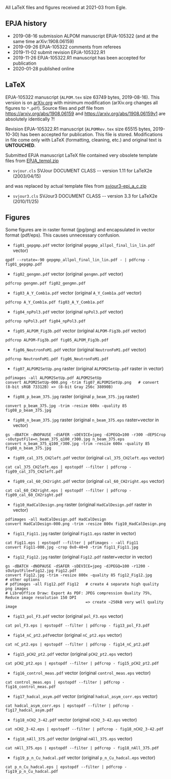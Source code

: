All LaTeX files and figures received at 2021-03 from Egle.

## EPJA history
* 2019-08-16 submission ALPOM manuscript EPJA-105322 (and at the same time arXiv:1908.06159)
* 2019-09-26 EPJA-105322 comments from referees
* 2019-11-02 submit revision EPJA-105322.R1
* 2019-11-26 EPJA-105322.R1 manuscript has been accepted for publication
* 2020-01-28 published online

## LaTeX
EPJA-105322 manuscript (`ALPOM.tex` size 63749 bytes, 2019-08-16). This version is on [arXiv.org](https://arxiv.org/abs/1908.06159) with minimum modification (arXiv.org changes all figures to `*.pdf`). Source files and pdf file from https://arxiv.org/abs/1908.06159 and https://arxiv.org/abs/1908.06159v1 are absolutely identically ?!

Revision EPJA-105322.R1 manuscript (`ALPOMRev.tex` size 65515 bytes, 2019-10-30) has been accepted for publication. This file is stored. Modifications in file come only with LaTeX (formatting, cleaning, etc.) and original text is **UNTOUCHED**.

Submitted EPJA manuscript LaTeX file contained very obsolete template files from [EPJA_templ.zip](https://mc.manuscriptcentral.com/societyimages/epja/EPJA_templ.zip)
* `svjour.cls` SVJour DOCUMENT CLASS -- version 1.11 for LaTeX2e (2003/04/15)

and was replaced by actual template files from [svjour3-epj_a_c.zip](http://epj.org/images/stories/latex/svjour3-epj_a_c.zip)
* `svjour3.cls` SVJour3 DOCUMENT CLASS -- version 3.3 for LaTeX2e (2010/11/25)

## Figures
Some figures are in raster format (jpg/png) and encapsulated in vector format (pdf/eps). This causes unnecessary confusion.

* `fig01_gepgmp.pdf` vector (original `gepgmp_allpol_final_lin_lin.pdf` vector)
```
qpdf --rotate=-90 gepgmp_allpol_final_lin_lin.pdf - | pdfcrop - fig01_gepgmp.pdf
```
* `fig02_gengmn.pdf` vector (original `gengmn.pdf` vector)
```
pdfcrop gengmn.pdf fig02_gengmn.pdf
```
* `fig03_A_Y_Comb1a.pdf` vector (original `A_Y_Comb1a.pdf` vector)
```
pdfcrop A_Y_Comb1a.pdf fig03_A_Y_Comb1a.pdf
```
* `fig04_npPol3.pdf` vector (original `npPol3.pdf` vector)
```
pdfcrop npPol3.pdf fig04_npPol3.pdf
```
* `fig05_ALPOM_Fig3b.pdf` vector (original `ALPOM-Fig3b.pdf` vector)
```
pdfcrop ALPOM-Fig3b.pdf fig05_ALPOM_Fig3b.pdf
```
* `fig06_NeutronFoM1.pdf` vector (original `NeutronFoM1.pdf` vector)
```
pdfcrop NeutronFoM1.pdf fig06_NeutronFoM1.pdf
```
* `fig07_ALPOM2SetUp.png` raster (original `ALPOM2SetUp.pdf` raster in vector)
```
pdfimages -all ALPOM2SetUp.pdf ALPOM2SetUp
convert ALPOM2SetUp-000.png -trim fig07_ALPOM2SetUp.png   # convert (8-bit sRGB 73312B) => (8-bit Gray 256c 38090B)
```
* `fig08_p_beam_375.jpg` raster (original `p_beam_375.jpg` raster)
```
convert p_beam_375.jpg -trim -resize 600x -quality 85 fig08_p_beam_375.jpg
```
* `fig08_n_beam_375.jpg` raster (original `n_beam_375.eps` raster+vector in vector)
```
gs -dBATCH -dNOPAUSE -dSAFER -sDEVICE=jpeg -dJPEGQ=100 -r300 -dEPSCrop -sOutputFile=n_beam_375_q100_r300.jpg n_beam_375.eps
convert n_beam_375_q100_r300.jpg -trim -resize 600x -quality 85 fig08_n_beam_375.jpg
```
* `fig09_cal_375_CH2left.pdf` vector (original `cal_375_CH2left.eps` vector)
```
cat cal_375_CH2left.eps | epstopdf --filter | pdfcrop - fig09_cal_375_CH2left.pdf
```
* `fig09_cal_60_CH2right.pdf` vector (original `cal_60_CH2right.eps` vector)
```
cat cal_60_CH2right.eps | epstopdf --filter | pdfcrop - fig09_cal_60_CH2right.pdf
```
* `fig10_HadCalDesign.png` raster (original `HadCalDesign.pdf` raster in vector)
```
pdfimages -all HadCalDesign.pdf HadCalDesign
convert HadCalDesign-000.png -trim -resize 800x fig10_HadCalDesign.png
```
* `fig11_Fig11.jpg` raster (original `Fig11.eps` raster in vector)
```
cat Fig11.eps | epstopdf --filter | pdfimages - -all Fig11
convert Fig11-000.jpg -crop 0x0-40+0 -trim fig11_Fig11.jpg
```
* `fig12_Fig12.jpg` raster (original `Fig12.pdf` raster+vector in vector)
```
gs -dBATCH -dNOPAUSE -dSAFER -sDEVICE=jpeg -dJPEGQ=100 -r1200 -sOutputFile=Fig12.jpg Fig12.pdf
convert Fig12.jpg -trim -resize 800x -quality 85 fig12_Fig12.jpg
# other options
# pdfimages -all Fig12.pdf Fig12   # create 4 separate high quality png images
# LibreOffice Draw: Export As PDF: JPEG compression Quality 75%, Reduce image resolution 150 DPI
                                   => create ~250kB very well quality image
```
* `fig13_pol_F3.pdf` vector (original `pol_F3.eps` vector)
```
cat pol_F3.eps | epstopdf --filter | pdfcrop - fig13_pol_F3.pdf
```
* `fig14_nC_pt2.pdf`vector (original `nC_pt2.eps` vector)
```
cat nC_pt2.eps | epstopdf --filter | pdfcrop - fig14_nC_pt2.pdf
```
* `fig15_pCH2_pt2.pdf` vector (original `pCH2_pt2.eps` vector)
```
cat pCH2_pt2.eps | epstopdf --filter | pdfcrop - fig15_pCH2_pt2.pdf
```
* `fig16_control_meas.pdf` vector (original `control_meas.eps` vector)
```
cat control_meas.eps | epstopdf --filter | pdfcrop - fig16_control_meas.pdf
```
* `fig17_hadcal_asym.pdf` vector (original `hadcal_asym_corr.eps` vector)
```
cat hadcal_asym_corr.eps | epstopdf --filter | pdfcrop - fig17_hadcal_asym.pdf
```
* `fig18_nCH2_3-42.pdf` vector (original `nCH2_3-42.eps` vector)
```
cat nCH2_3-42.eps | epstopdf --filter | pdfcrop - fig18_nCH2_3-42.pdf
```
* `fig18_nAll_375.pdf` vector (original `nAll_375.eps` vector)
```
cat nAll_375.eps | epstopdf --filter | pdfcrop - fig18_nAll_375.pdf
```
* `fig19_p_n_Cu_hadcal.pdf` vector (original `p_n_Cu_hadcal.eps` vector)
```
cat p_n_Cu_hadcal.eps | epstopdf --filter | pdfcrop - fig19_p_n_Cu_hadcal.pdf
```
